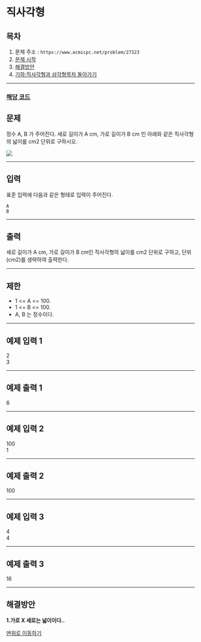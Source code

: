 # 직사각형

## 목차

1. 문제 주소 : `https://www.acmicpc.net/problem/27323`
2. [문제 시작](#문제)
3. [해결방안](#해결방안)
4. [기하:직사각형과 삼각형목차 돌아가기](../README.md)
___

### [해당 코드](./직사각형.java)

## 문제

정수 A, B 가 주어진다. 세로 길이가 A cm, 가로 길이가 B cm 인 아래와 같은 직사각형의 넓이를 cm2 단위로 구하시오.

<img src="https://github.com/user-attachments/assets/44e80d85-1e95-40f2-8a70-f00b94a78b14">

___

## 입력

표준 입력에 다음과 같은 형태로 입력이 주어진다.

```
A
B
```
___
## 출력

세로 길이가 A cm, 가로 길이가 B cm인 직사각형의 넓이를 cm2 단위로 구하고, 단위 (cm2)를 생략하여 출력한다.
___

## 제한

+ 1 <= A <= 100.
+ 1 <= B <= 100.
+ A, B 는 정수이다.

---

## 예제 입력 1

2 <br>
3

---

## 예제 출력 1

6

---

## 예제 입력 2

100 <br>
1

---

## 예제 출력 2

100

---

## 예제 입력 3

4 <br>
4

---

## 예제 출력 3

16

---


## 해결방안
**1.가로 X 세로는 넓이이다..** <br>

[맨위로 이동하기](#직사각형)